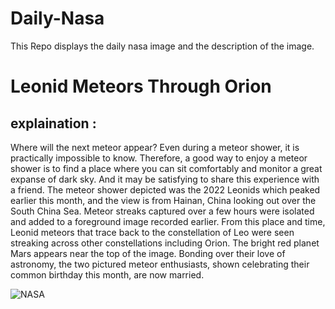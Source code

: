# Daily-Nasa

This Repo displays the daily nasa image and the description of the image.

<!--NASA-->
# Leonid Meteors Through Orion
## explaination :

Where will the next meteor appear? Even during a meteor shower, it is practically impossible to know. Therefore, a good way to enjoy a meteor shower is to find a place where you can sit comfortably and monitor a great expanse of dark sky. And it may be satisfying to share this experience with a friend.  The meteor shower depicted was the 2022 Leonids which peaked earlier this month, and the view is from Hainan, China looking out over the South China Sea. Meteor streaks captured over a few hours were isolated and added to a foreground image recorded earlier.  From this place and time, Leonid meteors that trace back to the constellation of Leo were seen streaking across other constellations including Orion. The bright red planet Mars appears near the top of the image. Bonding over their love of astronomy, the two pictured meteor enthusiasts, shown celebrating their common birthday this month, are now married.

![NASA](https://apod.nasa.gov/apod/image/2211/Leonids2022_Hongyang_960.jpg)
<!--/NASA-->